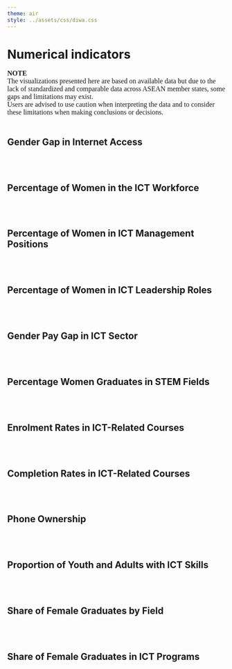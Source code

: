 ```yaml
---
theme: air
style: ../assets/css/diwa.css
---
```


# Numerical indicators

<div class="card card-note">
<strong>NOTE</strong><br>
The visualizations presented here are based on available data but due to the lack of standardized and comparable data across ASEAN member states, some gaps and limitations may exist.
<br>
Users are advised to use caution when interpreting the data and to consider these limitations when making conclusions or decisions.
</div>
<br>

<h2 id="indicators_gender_gap_internet_access">Gender Gap in Internet Access</h2>


<br><br> 
<h2 id="indicators_women_in_ict_workforce">Percentage of Women in the ICT Workforce</h2>

<br><br> 
<h2 id="indicators_women_in_ict_management">Percentage of Women in ICT Management Positions</h2>

<br><br> 
<h2 id="indicators_women_in_ict_leadership">Percentage of Women in ICT Leadership Roles</h2>

<br><br> 
<h2 id="indicators_gender_paygap_in_ict">Gender Pay Gap in ICT Sector</h2>

<br><br> 
<h2 id="indicators_women_graduates_in_stem">Percentage Women Graduates in STEM Fields</h2>

<br><br> 
<h2 id="indicators_enrolment_rates_in_ict">Enrolment Rates in ICT-Related Courses</h2>

<br><br> 
<h2 id="indicators_completion_rates_in_ict">Completion Rates in ICT-Related Courses</h2>

<br><br> 
<h2 id="indicators_gender_phone_ownership">Phone Ownership</h2>

<br><br> 
<h2 id="indicators_ict_skills">Proportion of Youth and Adults with ICT Skills</h2>

<br><br> 
<h2 id="indicators_graduates_by_field">Share of Female Graduates by Field</h2>

<br><br> 
<h2 id="indicators_graduates_in_ict">Share of Female Graduates in ICT Programs</h2>

<br><br> 

<style>
  .card-note {
    font: 16px 'Atkinson Hyperlegible Next' !important;
    font-weight: 200 !important; 
    background-color: var(--alert-blue);
  }
</style>